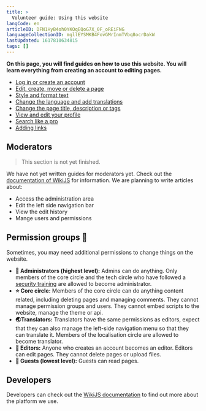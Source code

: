 ```yaml
---
title: >
  Volunteer guide: Using this website
langCode: en
articleID: DFN1HyB4oh0YKOqEQoG7X_0F_oREiFNG
languageCollectionID: mgllEYSMKB4FovGMrInmTVbq8ocrDakW
lastUpdated: 1617810634815
tags: []
---
```


**On this page, you will find guides on how to use this website. You will learn everything from creating an account to editing pages.**

-   [Log in or create an account](/support/log-in-or-register)
-   [Edit, create, move or delete a page](/support/edit-create-move-or-delete-a-page)
-   [Style and format text](/support/style-and-format-text)
-   [Change the language and add translations](/support/change-language-and-add-translations)
-   [Change the page title, description or tags](/support/change-page-title-descriptions-or-tags)
-   [View and edit your profile](/support/view-edit-profile)
-   [Search like a pro](/support/search-like-a-pro)
-   [Adding links](/support/adding-links)

## Moderators

> This section is not yet finished.

We have not yet written guides for moderators yet. Check out the [documentation of WikiJS](https://docs.requarks.io) for information. We are planning to write articles about:

-   Access the administration area
-   Edit the left side navigation bar
-   View the edit history
-   Mange users and permissions

## Permission groups 🔐

Sometimes, you may need additional permissions to change things on the website.

-   **👑 Administrators (highest level):** Admins can do anything. Only members of the core circle and the tech circle who have followed a [security training](/support/tech/security-training) are allowed to become administrator.
-   **⭐️ Core circle:** Members of the core circle can do anything content related, including deleting pages and managing comments. They cannot manage permission groups and users. They cannot embed scripts to the website, manage the theme or api.
-   **🌏Translators:** Translators have the same permissions as editors, expect that they can also manage the left-side navigation menu so that they can translate it. Members of the localisation circle are allowed to become translator.
-   **📝 Editors:** Anyone who creates an account becomes an editor. Editors can edit pages. They cannot delete pages or upload files.
-   **👻 Guests (lowest level):** Guests can read pages.

## Developers

Developers can check out the [WikiJS documentation](https://docs.requarks.io) to find out more about the platform we use.